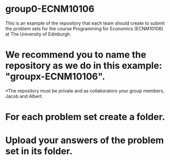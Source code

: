# group0-ECNM10106
This is an example of the repository that each team should create to submit the problem sets for the course Programming for Economics (ECNM10106) at The University of Edinburgh.

# We recommend you to name the repository as we do in this example: "groupx-ECNM10106".

*The repository must be private and as collaborators your group members, Jacob and Albert.

# For each problem set create a folder.

# Upload your answers of the problem set in its folder.
